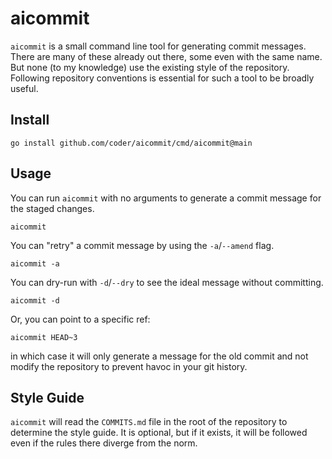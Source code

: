 # aicommit

`aicommit` is a small command line tool for generating commit messages. There
are many of these already out there, some even with the same name. But none
(to my knowledge) use the existing style of the repository. Following
repository conventions is essential for such a tool to be broadly useful.

## Install

```
go install github.com/coder/aicommit/cmd/aicommit@main
```

## Usage

You can run `aicommit` with no arguments to generate a commit message for the
staged changes.

```
aicommit
```

You can "retry" a commit message by using the `-a`/`--amend` flag.

```
aicommit -a
```

You can dry-run with `-d`/`--dry` to see the ideal message without committing.

```
aicommit -d
```

Or, you can point to a specific ref:

```
aicommit HEAD~3
```

in which case it will only generate a message for the old commit and not modify
the repository to prevent havoc in your git history.

## Style Guide

`aicommit` will read the `COMMITS.md` file in the root of the repository to
determine the style guide. It is optional, but if it exists, it will be followed
even if the rules there diverge from the norm.